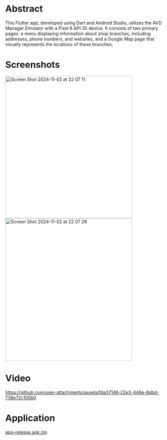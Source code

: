 # Abstract

This Flutter app, developed using Dart and Android Studio, utilizes the AVD Manager Emulator with a
Pixel 6 API 35 device. It consists of two primary pages: a menu displaying information about shop
branches, including addresses, phone numbers, and websites, and a Google Map page that visually
represents the locations of these branches.


# Screenshots
<div class="image-container">
  <img width="400" alt="Screen Shot 2024-11-02 at 22 07 11" src="https://github.com/user-attachments/assets/2d78058b-d4ae-4f0e-baed-24f039a5d1c0" style="height: 450px;">
  <img width="400" alt="Screen Shot 2024-11-02 at 22 07 28" src="https://github.com/user-attachments/assets/a2cee208-58c6-4f1f-b313-6a19959999f1" style="height: 450px;">
</div>

# Video
https://github.com/user-attachments/assets/fda37146-22e3-448e-8dbd-738e72c105b0

# Application

[app-release.apk.zip](https://github.com/user-attachments/files/17609432/app-release.apk.zip)



